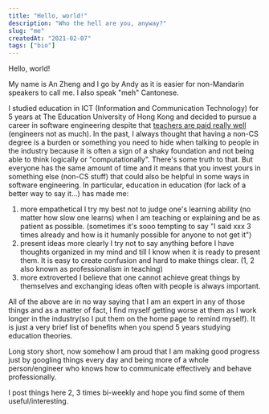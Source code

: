 ```yaml
---
title: "Hello, world!"
description: "Who the hell are you, anyway?"
slug: "me"
createdAt: "2021-02-07"
tags: ["bio"]
---
```


Hello, world!

My name is An Zheng and I go by Andy as it is easier for non-Mandarin speakers to call me. I also speak "meh" Cantonese.

I studied education in ICT (Information and Communication Technology) for 5 years at The Education University of Hong Kong and decided to pursue a career in software engineering despite that [teachers are paid really well](https://www.csb.gov.hk/english/admin/pay/42.html) (engineers not as much). In the past, I always thought that having a non-CS degree is a burden or something you need to hide when talking to people in the industry because it is often a sign of a shaky foundation and not being able to think logically or "computationally". There's some truth to that. But everyone has the same amount of time and it means that you invest yours in something else (non-CS stuff) that could also be helpful in some ways in software engineering. In particular, education in education (for lack of a better way to say it...) has made me:

1. more empathetical
   I try my best not to judge one's learning ability (no matter how slow one learns) when I am teaching or explaining and be as patient as possible. (sometimes it's sooo tempting to say "I said xxx 3 times already and how is it humanly possible for anyone to not get it")
2. present ideas more clearly
   I try not to say anything before I have thoughts organized in my mind and till I know when it is ready to present them. It is easy to create confusion and hard to make things clear.
   (1, 2 also known as professionalism in teaching)
3. more extroverted
   I believe that one cannot achieve great things by themselves and exchanging ideas often with people is always important.

All of the above are in no way saying that I am an expert in any of those things and as a matter of fact, I find myself getting worse at them as I work longer in the industry(so I put them on the home page to remind myself). It is just a very brief list of benefits when you spend 5 years studying education theories.

Long story short, now somehow I am proud that I am making good progress just by googling things every day and being more of a whole person/engineer who knows how to communicate effectively and behave professionally.

I post things here 2, 3 times bi-weekly and hope you find some of them useful/interesting.
